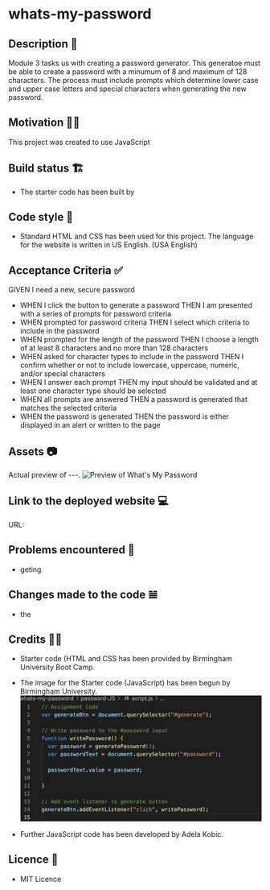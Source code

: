 # whats-my-password

## Description 📜
Module 3 tasks us with creating a password generator. This generatoe must be able to create a password with a minumum of 8 and maximum of 128 characters. The process must include prompts which determine lower case and upper case letters and special characters when generating the new password. 

## Motivation 💪🏻
This project was created to use JavaScript 

## Build status 🏗
* The starter code has been built by 

## Code style 🔐
* Standard HTML and CSS has been used for this project. 
The language for the website is written in US English. (USA English)

## Acceptance Criteria ✅
GIVEN I need a new, secure password
* WHEN I click the button to generate a password
THEN I am presented with a series of prompts for password criteria
* WHEN prompted for password criteria
THEN I select which criteria to include in the password
* WHEN prompted for the length of the password
THEN I choose a length of at least 8 characters and no more than 128 characters
* WHEN asked for character types to include in the password
THEN I confirm whether or not to include lowercase, uppercase, numeric, and/or special characters
* WHEN I answer each prompt
THEN my input should be validated and at least one character type should be selected
* WHEN all prompts are answered
THEN a password is generated that matches the selected criteria
* WHEN the password is generated
THEN the password is either displayed in an alert or written to the page

## Assets 📷
Actual preview of ---. 
![Preview of What's My Password]()

## Link to the deployed website 💻
URL: 

## Problems encountered 🤯
* geting 

## Changes made to the code 𝌡
* the 

## Credits 💃🏻
* Starter code (HTML and CSS has been provided by Birmingham University Boot Camp. 

* The image for the Starter code (JavaScript) has been begun by Birmingham University.
![Starter code for JavaScript as provided by University of Birmingham.](./password-assets/starter-code.jpg)
* Further JavaScript code has been developed by Adela Kobic. 

## Licence 🪪
* MIT Licence 